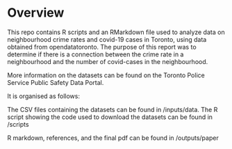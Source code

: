 # Overview

This repo contains R scripts and an RMarkdown file used to analyze data on neighbourhood crime rates and covid-19 cases in Toronto, using data obtained from opendatatoronto. The purpose of this report was to determine if there is a connection between the crime rate in a neighbourhood and the number of covid-cases in the neighbourhood. 

More information on the datasets can be found on the Toronto Police Service Public Safety Data Portal.

It is organised as follows:

The CSV files containing the datasets can be found in /inputs/data. The R script showing the code used to download the datasets can be found in /scripts 

R markdown, references, and the final pdf can be found in /outputs/paper